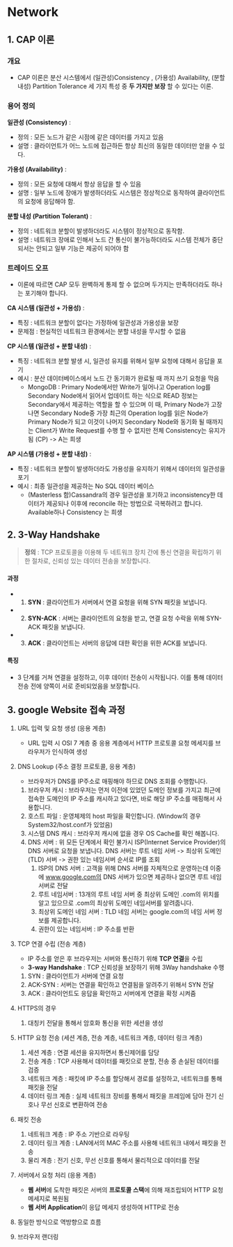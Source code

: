 # Network

## 1. CAP 이론

### 개요

- CAP 이론은 분산 시스템에서 (일관성)Consistency , (가용성) Availability, (분할 내성) Partition Tolerance 세 가지 특성 중 **두 가지만 보장** 할 수 있다는 이론.

### 용어 정의

**일관성 (Consistency)** : 

- 정의 : 모든 노드가 같은 시점에 같은 데이터를 가지고 있음
- 설명 : 클라이언트가 어느 노드에 접근하든 항상 최신의 동일한 데이터만 얻을 수 있다.

**가용성 (Availability)** :

- 정의 : 모든 요청에 대해서 항상 응답을 할 수 있음
- 설명 : 일부 노드에 장애가 발생하더라도 시스템은 정상적으로 동작하여 클라이언트의 요청에 응답해야 함.

**분할 내성 (Partition Tolerant)** :

- 정의 : 네트워크 분할이 발생하더라도 시스템이 정상적으로 동작함.
- 설명 : 네트워크 장애로 인해서 노드 간 통신이 불가능하더라도 시스템 전체가 중단되서는 안되고 일부 기능은 제공이 되어야 함

### 트레이드 오프

- 이론에 따르면 CAP 모두 완벽하게 통제 할 수 없으며 두가지는 만족하더라도 하나는 포기해야 합니다.

**CA 시스템 (일관성 + 가용성)** : 

- 특징 : 네트워크 분할이 없다는 가정하에 일관성과 가용성을 보장
- 문제점 : 현실적인 네트워크 환경에서는 분할 내성을 무시할 수 없음

**CP 시스템 (일관성 + 분할 내성)** :

- 특징 : 네트워크 분할 발생 시, 일관성 유지를 위해서 일부 요청에 대해서 응답을 포기
- 예시 : 분산 데이터베이스에서 노드 간 동기화가 완료될 때 까지 쓰기 요청을 막음
  - MongoDB : Primary Node에서만 Write가 일어나고 Operation log를 Secondary Node에서 읽어서 업데이트 하는 식으로 READ 정보는 Secondary에서 제공하는 역할을 할 수 있으며 이 때, Primary Node가 고장나면 Secondary Node중 가장 최근의 Operation log를 읽은 Node가 Primary Node가 되고 이것이 나머지 Secondary Node와 동기화 될 때까지는 Client가 Write Request를 수행 할 수 없지만 전체 Consistency는 유지가 됨 (CP) -> A는 희생

**AP 시스템 (가용성 + 분할 내성)** :

- 특징 : 네트워크 분할이 발생하더라도 가용성을 유지하기 위해서 데이터의 일관성을 포기
- 예시 : 최종 일관성을 제공하는 No SQL 데이터 베이스 
  - (Masterless 함)Cassandra의 경우 일관성을 포기하고 inconsistency한 데이터가 제공되나 이후에 reconcile 하는 방법으로 극복하려고 합니다. Available하나 Consistency 는 희생

## 2. 3-Way Handshake

> **정의** : TCP 프로토콜을 이용해 두 네트워크 장치 간에 통신 연결을 확립하기 위한 절차로, 신뢰성 있는 데이터 전송을 보장합니다.

#### 과정 
- 1. **SYN** : 클라이언트가 서버에서 연결 요청을 위해 SYN 패킷을 보냅니다.
- 2. **SYN-ACK** : 서버는 클라이언트의 요청을 받고, 연결 요청 수락을 위해 SYN-ACK 패킷을 보냅니다.
- 3. **ACK** : 클라이언트는 서버의 응답에 대한 확인을 위한 ACK를 보냅니다.

#### 특징 
- 3 단계를 거쳐 연결을 설정하고, 이후 데이터 전송이 시작됩니다. 이를 통해 데이터 전송 전에 양쪽이 서로 준비되었음을 보장합니다.

## 3. google Website 접속 과정

1. URL 입력 및 요청 생성 (응용 계층)
   - URL 입력 시 OSI 7 계층 중 응용 계층에서 HTTP 프로토콜 요청 메세지를 브라우저가 인식하여 생성

2. DNS Lookup (주소 결정 프로토콜, 응용 계층) 
    - 브라우저가 DNS를 IP주소로 매핑해야 하므로 DNS 조회를 수행합니다.
    1) 브라우저 캐시 : 브라우저는 먼저 이전에 있었던 도메인 정보를 가지고 최근에 접속한 도메인의 IP 주소를 캐시하고 있다면, 바로 해당 IP 주소를 매핑해서 사용합니다.
    2) 호스트 파일 : 운영체제의 host 파일을 확인합니다. (Window의 경우 System32/host.conf가 있었음)
    3) 시스템 DNS 캐시 : 브라우저 캐시에 없을 경우 OS Cache를 확인 해봅니다.
    4) DNS 서버 : 위 모든 단계에서 확인 불가시 ISP(Internet Service Provider)의 DNS 서버로 요청을 보냅니다. DNS 서버는 루트 네임 서버 -> 최상위 도메인(TLD) 서버 -> 권한 있는 네임서버 순서로 IP를 조회
       1) ISP의 DNS 서버 : 고객을 위해 DNS 서버를 자체적으로 운영하는데 이중에 www.google.com의 DNS 서버가 있으면 제공하나 없으면 루트 네임서버로 전달
       2) 루트 네임서버 : 13개의 루트 네임 서버 중 최상위 도메인 .com의 위치를 알고 있으므로 .com의 최상위 도메인 네임서버를 알려줍니다.
       3) 최상위 도메인 네임 서버 : TLD 네임 서버는 google.com의 네임 서버 정보를 제공합니다.
       4) 권한이 있는 네임서버 : IP 주소를 반환

3. TCP 연결 수립 (전송 계층)
   - IP 주소를 얻은 후 브라우저는 서버와 통신하기 위해 **TCP 연결**을 수립
   - **3-way Handshake** : TCP 신뢰성을 보장하기 위해 3Way handshake 수행
    1) SYN : 클라이언트가 서버에 연결 요청
    2) ACK-SYN : 서버는 연결을 확인하고 연결됨을 알려주기 위해서 SYN 전달
    3) ACK : 클라이언트도 응답을 확인하고 서버에게 연결을 확정 시켜줌
4. HTTPS의 경우
    1) 대칭키 전달을 통해서 암호화 통신을 위한 세션을 생성
5. HTTP 요청 전송 (세션 계층, 전송 계층, 네트워크 계층, 데이터 링크 계층)
    1) 세션 계층 : 연결 세션을 유지하면서 통신제어를 담당
    2) 전송 계층 : TCP 사용해서 데이터를 패킷으로 분할, 전송 중 손실된 데이터를 검증
    3) 네트워크 계층 : 패킷에 IP 주소를 할당해서 경로를 설정하고, 네트워크를 통해 패킷을 전달
    4) 데이터 링크 계층 : 실제 네트워크 장비를 통해서 패킷을 프레임에 담아 전기 신호나 무선 신호로 변환하여 전송
6. 패킷 전송
    1) 네트워크 계층 : IP 주소 기반으로 라우팅
    2) 데이터 링크 계층 : LAN에서의 MAC 주소를 사용해 네트워크 내에서 패킷을 전송
    3) 물리 계층 : 전기 신호, 무선 신호를 통해서 물리적으로 데이터를 전달
7. 서버에서 요청 처리 (응용 계층)
    - **웹 서버**에 도착한 패킷은 서버의 **프로토콜 스택**에 의해 재조립되어 HTTP 요청 메세지로 복원됨
    - **웹 서버 Application**이 응답 메세지 생성하여 HTTP로 전송
8. 동일한 방식으로 역방향으로 흐름
9. 브라우저 랜더링